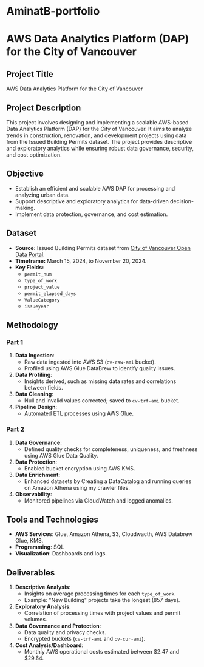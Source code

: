 # AminatB-portfolio
# AWS Data Analytics Platform (DAP) for the City of Vancouver

## **Project Title**
AWS Data Analytics Platform for the City of Vancouver

## **Project Description**
This project involves designing and implementing a scalable AWS-based Data Analytics Platform (DAP) for the City of Vancouver. It aims to analyze trends in construction, renovation, and development projects using data from the Issued Building Permits dataset. The project provides descriptive and exploratory analytics while ensuring robust data governance, security, and cost optimization.

## **Objective**
- Establish an efficient and scalable AWS DAP for processing and analyzing urban data.
- Support descriptive and exploratory analytics for data-driven decision-making.
- Implement data protection, governance, and cost estimation.

## **Dataset**
- **Source:** Issued Building Permits dataset from [City of Vancouver Open Data Portal](https://opendata.vancouver.ca).
- **Timeframe:** March 15, 2024, to November 20, 2024.
- **Key Fields:**
  - `permit_num`
  - `type_of_work`
  - `project_value`
  - `permit_elapsed_days`
  - `ValueCategory`
  - `issueyear`

## **Methodology**
### **Part 1**
1. **Data Ingestion**:
   - Raw data ingested into AWS S3 (`cv-raw-ami` bucket).
   - Profiled using AWS Glue DataBrew to identify quality issues.
2. **Data Profiling**:
   - Insights derived, such as missing data rates and correlations between fields.
3. **Data Cleaning**:
   - Null and invalid values corrected; saved to `cv-trf-ami` bucket.
4. **Pipeline Design**:
   - Automated ETL processes using AWS Glue.

### **Part 2**
1. **Data Governance**:
   - Defined quality checks for completeness, uniqueness, and freshness using AWS Glue Data Quality.
2. **Data Protection**:
   - Enabled bucket encryption using AWS KMS.
3. **Data Enrichment**:
   - Enhanced datasets by Creating a DataCatalog and running queries on Amazon Athena using my crawler files.
4. **Observability**:
   - Monitored pipelines via CloudWatch and logged anomalies.

## **Tools and Technologies**
- **AWS Services**: Glue, Amazon Athena, S3, Cloudwacth, AWS Databrew Glue, KMS.
- **Programming**: SQL
- **Visualization**: Dashboards and logs.

## **Deliverables**
1. **Descriptive Analysis**:
   - Insights on average processing times for each `type_of_work`.
   - Example: "New Building" projects take the longest (857 days).
2. **Exploratory Analysis**:
   - Correlation of processing times with project values and permit volumes.
3. **Data Governance and Protection**:
   - Data quality and privacy checks.
   - Encrypted buckets (`cv-trf-ami` and `cv-cur-ami`).
4. **Cost Analysis/Dashboard**:
   - Monthly AWS operational costs estimated between $2.47 and $29.64.
